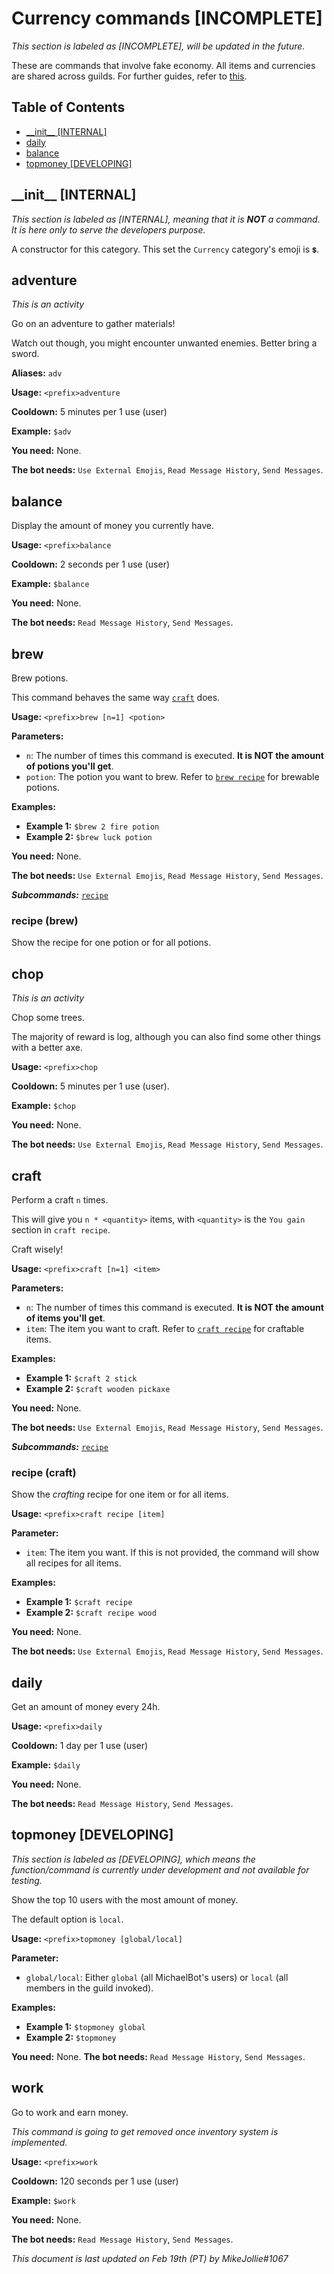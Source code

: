 <!-- omit in toc -->
# Currency commands [INCOMPLETE]

*This section is labeled as [INCOMPLETE], will be updated in the future.*

These are commands that involve fake economy. All items and currencies are shared across guilds. For further guides, refer to [this](#../currency/currency_start.md).

<!-- omit on toc -->
## Table of Contents

- [\_\_init\_\_ [INTERNAL]](#__init__-internal)
- [daily](#daily)
- [balance](#balance)
- [topmoney [DEVELOPING]](#topmoney-developing)

## \_\_init\_\_ [INTERNAL]

*This section is labeled as [INTERNAL], meaning that it is **NOT** a command. It is here only to serve the developers purpose.*

A constructor for this category. This set the `Currency` category's emoji is `💲`.

## adventure

*This is an activity*

Go on an adventure to gather materials!

Watch out though, you might encounter unwanted enemies. Better bring a sword.

**Aliases:** `adv`

**Usage:** `<prefix>adventure`

**Cooldown:** 5 minutes per 1 use (user)

**Example:** `$adv`

**You need:** None.

**The bot needs:** `Use External Emojis`, `Read Message History`, `Send Messages`.

## balance

Display the amount of money you currently have.

**Usage:** `<prefix>balance`

**Cooldown:** 2 seconds per 1 use (user)

**Example:** `$balance`

**You need:** None.

**The bot needs:** `Read Message History`, `Send Messages`.

## brew

Brew potions.

This command behaves the same way [`craft`](#craft) does.

**Usage:** `<prefix>brew [n=1] <potion>`

**Parameters:**

- `n`: The number of times this command is executed. **It is NOT the amount of potions you'll get**.
- `potion`: The potion you want to brew. Refer to [`brew recipe`](#recipe-brew) for brewable potions.

**Examples:**

- **Example 1:** `$brew 2 fire potion`
- **Example 2:** `$brew luck potion`

**You need:** None.

**The bot needs:** `Use External Emojis`, `Read Message History`, `Send Messages`.

***Subcommands:*** [`recipe`](#recipe-brew)

### recipe (brew)

Show the recipe for one potion or for all potions.



## chop

*This is an activity*

Chop some trees.

The majority of reward is log, although you can also find some other things with a better axe.

**Usage:** `<prefix>chop`

**Cooldown:** 5 minutes per 1 use (user).

**Example:** `$chop`

**You need:** None.

**The bot needs:** `Use External Emojis`, `Read Message History`, `Send Messages`.

## craft

Perform a craft `n` times.

This will give you `n * <quantity>` items, with `<quantity>` is the `You gain` section in `craft recipe`.

Craft wisely!

**Usage:** `<prefix>craft [n=1] <item>`

**Parameters:**

- `n`: The number of times this command is executed. **It is NOT the amount of items you'll get**.
- `item`: The item you want to craft. Refer to [`craft recipe`](#recipe-craft) for craftable items.

**Examples:**

- **Example 1:** `$craft 2 stick`
- **Example 2:** `$craft wooden pickaxe`

**You need:** None.

**The bot needs:** `Use External Emojis`, `Read Message History`, `Send Messages`.

***Subcommands:*** [`recipe`](#recipe)

### recipe (craft)

Show the *crafting* recipe for one item or for all items.

**Usage:** `<prefix>craft recipe [item]`

**Parameter:**

- `item`: The item you want. If this is not provided, the command will show all recipes for all items.

**Examples:**

- **Example 1:** `$craft recipe`
- **Example 2:** `$craft recipe wood`

**You need:** None.

**The bot needs:** `Use External Emojis`, `Read Message History`, `Send Messages`.

## daily

Get an amount of money every 24h.

**Usage:** `<prefix>daily`

**Cooldown:** 1 day per 1 use (user)

**Example:** `$daily`

**You need:** None.

**The bot needs:** `Read Message History`, `Send Messages`.

## topmoney [DEVELOPING]

*This section is labeled as [DEVELOPING], which means the function/command is currently under development and not available for testing.*

Show the top 10 users with the most amount of money.

The default option is `local`.

**Usage:** `<prefix>topmoney [global/local]`

**Parameter:**

- `global/local`: Either `global` (all MichaelBot's users) or `local` (all members in the guild invoked).

**Examples:**

- **Example 1:** `$topmoney global`
- **Example 2:** `$topmoney`

**You need:** None.
**The bot needs:** `Read Message History`, `Send Messages`.

## work

Go to work and earn money.

*This command is going to get removed once inventory system is implemented.*

**Usage:** `<prefix>work`

**Cooldown:** 120 seconds per 1 use (user)

**Example:** `$work`

**You need:** None.

**The bot needs:** `Read Message History`, `Send Messages`.

*This document is last updated on Feb 19th (PT) by MikeJollie#1067*
